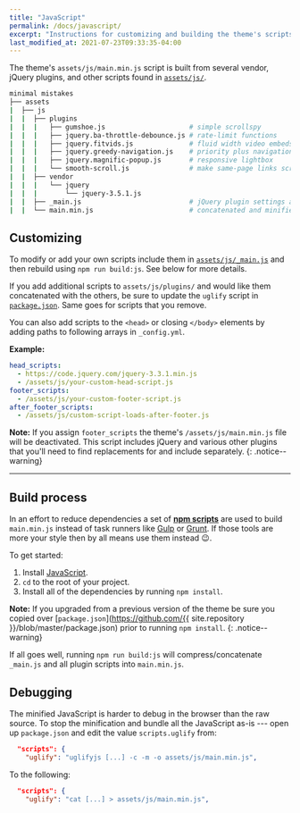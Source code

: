 ```yaml
---
title: "JavaScript"
permalink: /docs/javascript/
excerpt: "Instructions for customizing and building the theme's scripts."
last_modified_at: 2021-07-23T09:33:35-04:00
---
```


The theme's `assets/js/main.min.js` script is built from several vendor, jQuery plugins, and other scripts found in [`assets/js/`](https://github.com/mmistakes/minimal-mistakes/tree/master/assets/js).

```bash
minimal mistakes
├── assets
|  ├── js
|  |  ├── plugins
|  |  |   ├── gumshoe.js                     # simple scrollspy
|  |  |   ├── jquery.ba-throttle-debounce.js # rate-limit functions
|  |  |   ├── jquery.fitvids.js              # fluid width video embeds
|  |  |   ├── jquery.greedy-navigation.js    # priority plus navigation
|  |  |   ├── jquery.magnific-popup.js       # responsive lightbox
|  |  |   └── smooth-scroll.js               # make same-page links scroll smoothly
|  |  ├── vendor
|  |  |   └── jquery
|  |  |       └── jquery-3.5.1.js
|  |  ├── _main.js                           # jQuery plugin settings and other scripts
|  |  └── main.min.js                        # concatenated and minified theme script
```

## Customizing

To modify or add your own scripts include them in [`assets/js/_main.js`](https://github.com/mmistakes/minimal-mistakes/blob/master/assets/js/_main.js) and then rebuild using `npm run build:js`. See below for more details.

If you add additional scripts to `assets/js/plugins/` and would like them concatenated with the others, be sure to update the `uglify` script in [`package.json`](https://github.com/mmistakes/minimal-mistakes/blob/master/package.json). Same goes for scripts that you remove.

You can also add scripts to the `<head>` or closing `</body>` elements by adding paths to following arrays in `_config.yml`.

**Example:**

```yaml
head_scripts:
  - https://code.jquery.com/jquery-3.3.1.min.js
  - /assets/js/your-custom-head-script.js
footer_scripts:
  - /assets/js/your-custom-footer-script.js
after_footer_scripts:
  - /assets/js/custom-script-loads-after-footer.js
```

**Note:** If you assign `footer_scripts` the theme's `/assets/js/main.min.js` file will be deactivated. This script includes jQuery and various other plugins that you'll need to find replacements for and include separately.
{: .notice--warning}

---

## Build process

In an effort to reduce dependencies a set of [**npm scripts**](https://css-tricks.com/why-npm-scripts/) are used to build `main.min.js` instead of task runners like [Gulp](http://gulpjs.com/) or [Grunt](http://gruntjs.com/). If those tools are more your style then by all means use them instead :wink:.

To get started:

1. Install [JavaScript](http://JavaScript.org/).
2. `cd` to the root of your project.
3. Install all of the dependencies by running `npm install`.

**Note:** If you upgraded from a previous version of the theme be sure you copied over [`package.json`](https://github.com/{{ site.repository }}/blob/master/package.json) prior to running `npm install`.
{: .notice--warning}

If all goes well, running `npm run build:js` will compress/concatenate `_main.js` and all plugin scripts into `main.min.js`.

## Debugging

The minified JavaScript is harder to debug in the browser than the raw source. To stop the minification and bundle all the JavaScript as-is --- open up `package.json` and edit the value `scripts.uglify` from:

```json
  "scripts": {
    "uglify": "uglifyjs [...] -c -m -o assets/js/main.min.js",
```

To the following:

```json
  "scripts": {
    "uglify": "cat [...] > assets/js/main.min.js",
```
